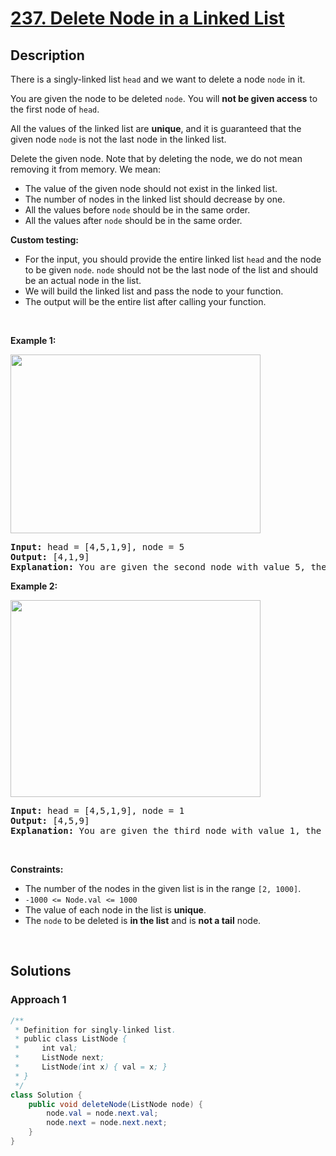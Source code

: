 # [237. Delete Node in a Linked List](https://leetcode.com/problems/delete-node-in-a-linked-list)

## Description

<p>There is a singly-linked list <code>head</code> and we want to delete a node <code>node</code> in it.</p>

<p>You are given the node to be deleted <code>node</code>. You will <strong>not be given access</strong> to the first node of <code>head</code>.</p>

<p>All the values of the linked list are <strong>unique</strong>, and it is guaranteed that the given node <code>node</code> is not the last node in the linked list.</p>

<p>Delete the given node. Note that by deleting the node, we do not mean removing it from memory. We mean:</p>

<ul>
    <li>The value of the given node should not exist in the linked list.</li>
    <li>The number of nodes in the linked list should decrease by one.</li>
    <li>All the values before <code>node</code> should be in the same order.</li>
    <li>All the values after <code>node</code> should be in the same order.</li>
</ul>

<p><strong>Custom testing:</strong></p>

<ul>
    <li>For the input, you should provide the entire linked list <code>head</code> and the node to be given <code>node</code>. <code>node</code> should not be the last node of the list and should be an actual node in the list.</li>
    <li>We will build the linked list and pass the node to your function.</li>
    <li>The output will be the entire list after calling your function.</li>
</ul>
<p>&nbsp;</p>

<p><strong class="example">Example 1:</strong></p>
<img alt="" src="https://fastly.jsdelivr.net/gh/doocs/leetcode@main/solution/0200-0299/0237.Delete%20Node%20in%20a%20Linked%20List/images/node1.jpg" style="width: 400px; height: 286px;" />
<pre>
<strong>Input:</strong> head = [4,5,1,9], node = 5
<strong>Output:</strong> [4,1,9]
<strong>Explanation: </strong>You are given the second node with value 5, the linked list should become 4 -&gt; 1 -&gt; 9 after calling your function.
</pre>

<p><strong class="example">Example 2:</strong></p>
<img alt="" src="https://fastly.jsdelivr.net/gh/doocs/leetcode@main/solution/0200-0299/0237.Delete%20Node%20in%20a%20Linked%20List/images/node2.jpg" style="width: 400px; height: 315px;" />
<pre>
<strong>Input:</strong> head = [4,5,1,9], node = 1
<strong>Output:</strong> [4,5,9]
<strong>Explanation: </strong>You are given the third node with value 1, the linked list should become 4 -&gt; 5 -&gt; 9 after calling your function.
</pre>
<p>&nbsp;</p>

<p><strong>Constraints:</strong></p>
<ul>
    <li>The number of the nodes in the given list is in the range <code>[2, 1000]</code>.</li>
    <li><code>-1000 &lt;= Node.val &lt;= 1000</code></li>
    <li>The value of each node in the list is <strong>unique</strong>.</li>
    <li>The <code>node</code> to be deleted is <strong>in the list</strong> and is <strong>not a tail</strong> node.</li>
</ul>
<p>&nbsp;</p>

## Solutions

### **Approach 1**

```java
/**
 * Definition for singly-linked list.
 * public class ListNode {
 *     int val;
 *     ListNode next;
 *     ListNode(int x) { val = x; }
 * }
 */
class Solution {
    public void deleteNode(ListNode node) {
        node.val = node.next.val;
        node.next = node.next.next;
    }
}
```

<!-- tabs:end -->
